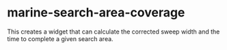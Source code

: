 # marine-search-area-coverage

This creates a widget that can calculate the corrected sweep width and the time to complete a given search area.